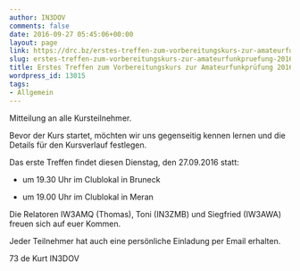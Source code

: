 ```yaml
---
author: IN3DOV
comments: false
date: 2016-09-27 05:45:06+00:00
layout: page
link: https://drc.bz/erstes-treffen-zum-vorbereitungskurs-zur-amateurfunkpruefung-2016/
slug: erstes-treffen-zum-vorbereitungskurs-zur-amateurfunkpruefung-2016
title: Erstes Treffen zum Vorbereitungskurs zur Amateurfunkprüfung 2016
wordpress_id: 13015
tags:
- Allgemein
---
```


Mitteilung an alle Kursteilnehmer.

Bevor der Kurs startet, möchten wir uns gegenseitig kennen lernen und die Details für den Kursverlauf festlegen.

Das erste Treffen findet diesen Dienstag, den 27.09.2016 statt:



	
  * um 19.30 Uhr im Clublokal in Bruneck

	
  * um 19.00 Uhr im Clublokal in Meran


Die Relatoren IW3AMQ (Thomas), Toni (IN3ZMB) und Siegfried (IW3AWA) freuen sich auf euer Kommen.

Jeder Teilnehmer hat auch eine persönliche Einladung per Email erhalten.

73 de Kurt IN3DOV
